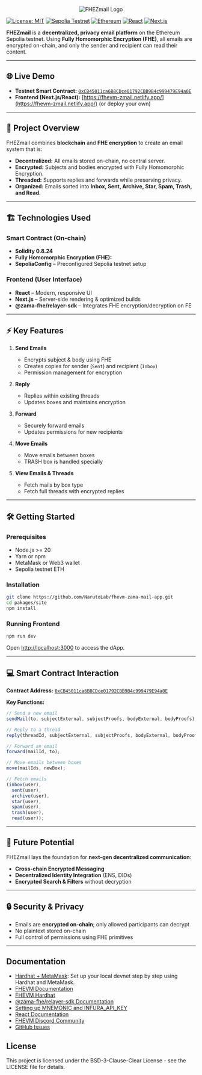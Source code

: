 <p align="center">
  <img src="https://raw.githubusercontent.com/NarutoLab/fhevm-zama-mail-app/refs/heads/feature/update-README.MD-file/packages/site/public/zama-image.jpg" alt="FHEZmail Logo" />
</p>


[![License: MIT](https://img.shields.io/badge/License-MIT-green.svg)](https://opensource.org/licenses/MIT)
[![Sepolia Testnet](https://img.shields.io/badge/Network-Sepolia-blue)](#)
[![Ethereum](https://img.shields.io/badge/Platform-Ethereum-purple)](#)
[![React](https://img.shields.io/badge/Frontend-React-blue?logo=react)](#)
[![Next.js](https://img.shields.io/badge/Framework-Next.js-black?logo=next.js)](#)

**FHEZmail** is a **decentralized, privacy email platform** on the Ethereum Sepolia testnet. Using **Fully Homomorphic Encryption (FHE)**, all emails are encrypted on-chain, and only the sender and recipient can read their content.

---

## 🌐 Live Demo

- **Testnet Smart Contract:** [`0xCB45011ca6B8CDce01792CBB9B4c999479E94a0E`](https://sepolia.etherscan.io/address/0xCB45011ca6B8CDce01792CBB9B4c999479E94a0E)
- **Frontend (Next.js/React):** [https://fhevm-zmail.netlify.app/](https://fhevm-zmail.netlify.app/) (or deploy your own)

---

## 📖 Project Overview

FHEZmail combines **blockchain** and **FHE encryption** to create an email system that is:

- **Decentralized:** All emails stored on-chain, no central server.
- **Encrypted:** Subjects and bodies encrypted with Fully Homomorphic Encryption.
- **Threaded:** Supports replies and forwards while preserving privacy.
- **Organized:** Emails sorted into **Inbox, Sent, Archive, Star, Spam, Trash, and Read**.

---

## 🏗 Technologies Used

### Smart Contract (On-chain)

- **Solidity 0.8.24**
- **Fully Homomorphic Encryption (FHE):**
- **SepoliaConfig** – Preconfigured Sepolia testnet setup

### Frontend (User Interface)

- **React** – Modern, responsive UI
- **Next.js** – Server-side rendering & optimized builds
- **@zama-fhe/relayer-sdk** – Integrates FHE encryption/decryption on FE

---

## ⚡ Key Features

1. **Send Emails**
   - Encrypts subject & body using FHE
   - Creates copies for sender (`Sent`) and recipient (`Inbox`)
   - Permission management for encryption

2. **Reply**
   - Replies within existing threads
   - Updates boxes and maintains encryption

3. **Forward**
   - Securely forward emails
   - Updates permissions for new recipients

4. **Move Emails**
   - Move emails between boxes
   - TRASH box is handled specially

5. **View Emails & Threads**
   - Fetch mails by box type
   - Fetch full threads with encrypted replies

---

## 🛠 Getting Started

### Prerequisites

- Node.js >= 20
- Yarn or npm
- MetaMask or Web3 wallet
- Sepolia testnet ETH

### Installation

```bash
git clone https://github.com/NarutoLab/fhevm-zama-mail-app.git
cd pakages/site
npm install
```

### Running Frontend

```bash
npm run dev
```

Open [http://localhost:3000](http://localhost:3000) to access the dApp.

---

## 💻 Smart Contract Interaction

**Contract Address:** [`0xCB45011ca6B8CDce01792CBB9B4c999479E94a0E`](https://sepolia.etherscan.io/address/0xCB45011ca6B8CDce01792CBB9B4c999479E94a0E)

**Key Functions:**

```typescript
// Send a new email
sendMail(to, subjectExternal, subjectProofs, bodyExternal, bodyProofs);

// Reply to a thread
reply(threadId, subjectExternal, subjectProofs, bodyExternal, bodyProofs);

// Forward an email
forward(mailId, to);

// Move emails between boxes
move(mailIds, newBox);

// Fetch emails
(inbox(user),
  sent(user),
  archive(user),
  star(user),
  spam(user),
  trash(user),
  read(user));
```

---

## 🌟 Future Potential

FHEZmail lays the foundation for **next-gen decentralized communication**:

- **Cross-chain Encrypted Messaging**
- **Decentralized Identity Integration** (ENS, DIDs)
- **Encrypted Search & Filters** without decryption

---

## 🔒 Security & Privacy

- Emails are **encrypted on-chain**; only allowed participants can decrypt
- No plaintext stored on-chain
- Full control of permissions using FHE primitives

---

## Documentation

- [Hardhat + MetaMask](https://docs.metamask.io/wallet/how-to/run-devnet/): Set up your local devnet step by step using Hardhat and MetaMask.
- [FHEVM Documentation](https://docs.zama.ai/protocol/solidity-guides/)
- [FHEVM Hardhat](https://docs.zama.ai/protocol/solidity-guides/development-guide/hardhat)
- [@zama-fhe/relayer-sdk Documentation](https://docs.zama.ai/protocol/relayer-sdk-guides/)
- [Setting up MNEMONIC and INFURA_API_KEY](https://docs.zama.ai/protocol/solidity-guides/getting-started/setup#set-up-the-hardhat-configuration-variables-optional)
- [React Documentation](https://reactjs.org/)
- [FHEVM Discord Community](https://discord.com/invite/zama)
- [GitHub Issues](https://github.com/zama-ai/fhevm-react-template/issues)

## License

This project is licensed under the BSD-3-Clause-Clear License - see the LICENSE file for details.
